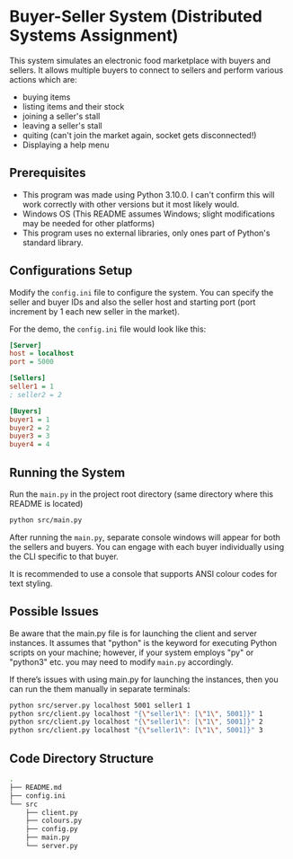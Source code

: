 # Buyer-Seller System (Distributed Systems Assignment)

This system simulates an electronic food marketplace with buyers and sellers. It allows multiple buyers to connect to sellers and perform various actions which are: 
- buying items
- listing items and their stock
- joining a seller's stall
- leaving a seller's stall
- quiting (can't join the market again, socket gets disconnected!)
- Displaying a help menu

## Prerequisites

- This program was made using Python 3.10.0. I can't confirm this will work correctly with other versions but it most likely would.
- Windows OS (This README assumes Windows; slight modifications may be needed for other platforms)
- This program uses no external libraries, only ones part of Python's standard library.

## Configurations Setup

Modify the `config.ini` file to configure the system. You can specify the seller and buyer IDs and also the seller host and starting port (port increment by 1 each new seller in the market).

For the demo, the `config.ini` file would look like this:

```ini
[Server]
host = localhost
port = 5000

[Sellers]
seller1 = 1
; seller2 = 2

[Buyers]
buyer1 = 1
buyer2 = 2
buyer3 = 3
buyer4 = 4
```

## Running the System

Run the `main.py` in the project root directory (same directory where this README is located)
```bash
python src/main.py
```

After running the `main.py`, separate console windows will appear for both the sellers and buyers. You can engage with each buyer individually using the CLI specific to that buyer.

It is recommended to use a console that supports ANSI colour codes for text styling.

## Possible Issues

Be aware that the main.py file is for launching the client and server instances. It assumes that "python" is the keyword for executing Python scripts on your machine; however, if your system employs "py" or "python3" etc. you may need to modify `main.py` accordingly.

If there’s issues with using main.py for launching the instances, then you can run the them
manually in separate terminals:

```bash
python src/server.py localhost 5001 seller1 1
python src/client.py localhost "{\"seller1\": [\"1\", 5001]}" 1
python src/client.py localhost "{\"seller1\": [\"1\", 5001]}" 2
python src/client.py localhost "{\"seller1\": [\"1\", 5001]}" 3
```

## Code Directory Structure
```zsh
.
├── README.md
├── config.ini
└── src
    ├── client.py
    ├── colours.py
    ├── config.py
    ├── main.py
    └── server.py
```
